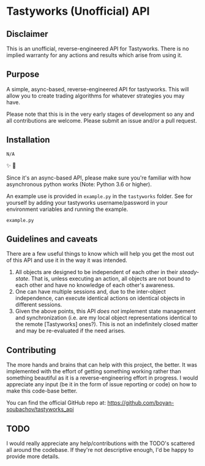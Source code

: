 # Tastyworks (Unofficial) API

## Disclaimer

This is an unofficial, reverse-engineered API for Tastyworks. There is no implied warranty for any actions and results which arise from using it.

## Purpose

A simple, async-based, reverse-engineered API for tastyworks. This will allow you to create trading algorithms for whatever strategies you may have.

Please note that this is in the very early stages of development so any and all contributions are welcome. Please submit an issue and/or a pull request.

## Installation
```
N/A
```
✨ 🍰

Since it's an async-based API, please make sure you're familiar with how asynchronous python works (Note: Python 3.6 or higher).

An example use is provided in `example.py` in the `tastyworks` folder. See for yourself by adding your tastyworks username/password in your environment variables and running the example.

```
example.py
```

## Guidelines and caveats

There are a few useful things to know which will help you get the most out of this API and use it in the way it was intended.

1. All objects are designed to be independent of each other in their _steady-state_. That is, unless executing an action, all objects are not bound to each other and have no knowledge of each other's awareness.
1. One can have multiple sessions and, due to the inter-object independence, can execute identical actions on identical objects in different sessions.
1. Given the above points, this API *does not* implement state management and synchronization (i.e. are my local object representations identical to the remote [Tastyworks] ones?). This is not an indefinitely closed matter and may be re-evaluated if the need arises.

## Contributing

The more hands and brains that can help with this project, the better. It was implemented with the effort of getting something working rather than something beautiful as it is a reverse-engineering effort in progress.
I would appreciate any input (be it in the form of issue reporting or code) on how to make this code-base better.

You can find the official GitHub repo at: https://github.com/boyan-soubachov/tastyworks_api

## TODO

I would really appreciate any help/contributions with the TODO's scattered all around the codebase. If they're not descriptive enough, I'd be happy to provide more details.
